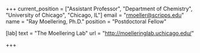 +++
current_position = ["Assistant Professor", "Department of Chemistry", "University of Chicago", "Chicago, IL"]
email = "rmoeller@scripps.edu"
name = "Ray Moellering, Ph.D."
position = "Postdoctoral Fellow"

[lab]
  text = "The Moellering Lab"
  url = "http://moelleringlab.uchicago.edu/"

+++

